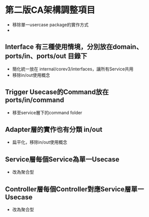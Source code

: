 # 第二版CA架構調整項目
* 移除單一usercase package的實作方式
* 
## Interface 有三種使用情境，分別放在domain、ports/in、ports/out 目錄下
* 簡化統一放在 internal/corev3/interfaces，讓所有Service共用
* 移除in/out使用概念

## Trigger Usecase的Command放在ports/in/command
* 移至service層下的command folder

## Adapter層的實作也有分類 in/out
* 扁平化，移除in/out使用概念

## Service層每個Service為單一Usecase
* 改為聚合型

## Controller層每個Controller對應Service層單一Usecase
* 改為聚合型